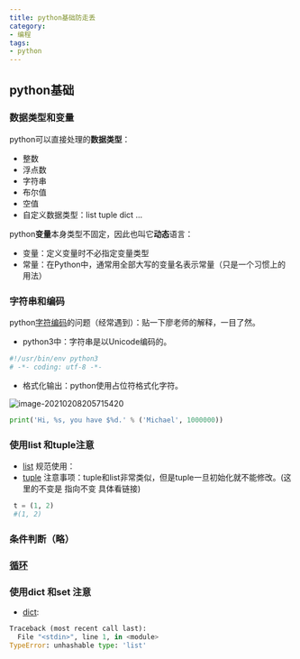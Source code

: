 ```yaml
---
title: python基础防走丢
category: 
- 编程
tags: 
- python
---
```


## python基础

### 数据类型和变量

python可以直接处理的**数据类型**：

- 整数
- 浮点数
- 字符串
- 布尔值
- 空值
- 自定义数据类型：list tuple dict ...

python**变量**本身类型不固定，因此也叫它**动态**语言：

- 变量：定义变量时不必指定变量类型
- 常量：在Python中，通常用全部大写的变量名表示常量（只是一个习惯上的用法）

### 字符串和编码

python[字符编码](https://www.liaoxuefeng.com/wiki/1016959663602400/1017075323632896)的问题（经常遇到）：贴一下廖老师的解释，一目了然。

- python3中：字符串是以Unicode编码的。

[^1]: 在操作字符串时，我们经常遇到`str`和`bytes`的互相转换。为了避免乱码问题，应当始终坚持使用UTF-8编码对`str`和`bytes`进行转换。由于Python源代码也是一个文本文件，所以，当你的源代码中包含中文的时候，在保存源代码时，就需要务必指定保存为UTF-8编码。当Python解释器读取源代码时，为了让它按UTF-8编码读取，我们通常在文件开头写上这两行：

```python
#!/usr/bin/env python3
# -*- coding: utf-8 -*-
```

- 格式化输出：python使用占位符格式化字符。

<!-- more -->

![image-20210208205715420](https://cdn.jsdelivr.net/gh/John-tlh/blog/images/2020image-20210208205715420.png)

```python
print('Hi, %s, you have $%d.' % ('Michael', 1000000))
```

### 使用list 和tuple注意

- [list](https://www.liaoxuefeng.com/wiki/1016959663602400/1017092876846880) 规范使用：
- [tuple](https://www.liaoxuefeng.com/wiki/1016959663602400/1017092876846880) 注意事项：tuple和list非常类似，但是tuple一旦初始化就不能修改。(这里的不变是 指向不变 具体看链接)

[^]: 不可变的tuple有什么意义？因为tuple不可变，所以代码更安全。如果可能，能用tuple代替list就尽量用tuple。tuple的陷阱：当你定义一个tuple时，在定义的时候，tuple的元素就必须被确定下来。

```python
 t = (1, 2)
 #(1, 2)
```

### 条件判断（略）

### [循环](https://www.liaoxuefeng.com/wiki/1016959663602400/1017100774566304)

### 使用dict 和set 注意

- [dict](https://www.liaoxuefeng.com/wiki/1016959663602400/1017104324028448):

[^]: dict可以用在需要高速查找的很多地方，在Python代码中几乎无处不在，正确使用dict非常重要，需要牢记的第一条就是dict的key必须是**不可变对象**。这是因为dict根据key来计算value的存储位置，如果每次计算相同的key得出的结果不同，那dict内部就完全混乱了。这个通过key计算位置的算法称为哈希算法（Hash）。要保证hash的正确性，作为key的对象就不能变。在Python中，字符串、整数等都是不可变的，因此，可以放心地作为key。而list是可变的，就不能作为key：

```python
Traceback (most recent call last):
  File "<stdin>", line 1, in <module>
TypeError: unhashable type: 'list'
```

<!-- more -->